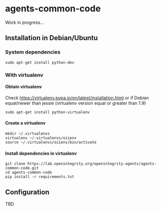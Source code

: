# agents-common-code

Work in progress...

## Installation in Debian/Ubuntu

### System dependencies

    sudo apt-get install python-dev

### With virtualenv

#### Obtain virtualenv

Check https://virtualenv.pypa.io/en/latest/installation.html or if Debian equal/newer than jessie (virtualenv version equal or greater than 1.9)

    sudo apt-get install python-virtualenv

#### Create a virtualenv

    mkdir ~/.virtualenvs
    virtualenv ~/.virtualenvs/oiienv
    source ~/.virtualenvs/oiienv/bin/activate

#### Install dependencies in virtualenv
    git clone https://lab.openintegrity.org/openintegrity-agents/agents-common-code.git
    cd agents-common-code
    pip install -r requirements.txt

## Configuration

TBD
